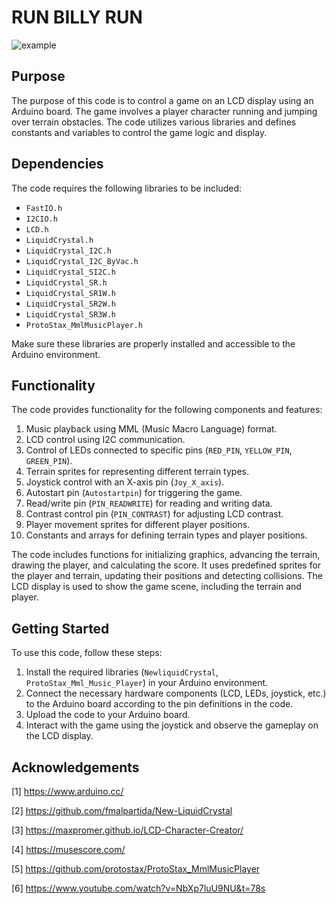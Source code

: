 # RUN BILLY RUN
![example](https://github.com/adinaamzarescu/Run-Billy-Run/blob/main/Video_run_billy_run.gif)
## Purpose
The purpose of this code is to control a game on an LCD display using an Arduino board. The game involves a player character running and jumping over terrain obstacles. The code utilizes various libraries and defines constants and variables to control the game logic and display.

## Dependencies
The code requires the following libraries to be included:

- `FastIO.h`
- `I2CIO.h`
- `LCD.h`
- `LiquidCrystal.h`
- `LiquidCrystal_I2C.h`
- `LiquidCrystal_I2C_ByVac.h`
- `LiquidCrystal_SI2C.h`
- `LiquidCrystal_SR.h`
- `LiquidCrystal_SR1W.h`
- `LiquidCrystal_SR2W.h`
- `LiquidCrystal_SR3W.h`
- `ProtoStax_MmlMusicPlayer.h`

Make sure these libraries are properly installed and accessible to the Arduino environment.

## Functionality
The code provides functionality for the following components and features:

1. Music playback using MML (Music Macro Language) format.
2. LCD control using I2C communication.
3. Control of LEDs connected to specific pins (`RED_PIN`, `YELLOW_PIN`, `GREEN_PIN`).
4. Terrain sprites for representing different terrain types.
5. Joystick control with an X-axis pin (`Joy_X_axis`).
6. Autostart pin (`Autostartpin`) for triggering the game.
7. Read/write pin (`PIN_READWRITE`) for reading and writing data.
8. Contrast control pin (`PIN_CONTRAST`) for adjusting LCD contrast.
9. Player movement sprites for different player positions.
10. Constants and arrays for defining terrain types and player positions.

The code includes functions for initializing graphics, advancing the terrain, drawing the player, and calculating the score. It uses predefined sprites for the player and terrain, updating their positions and detecting collisions. The LCD display is used to show the game scene, including the terrain and player.

## Getting Started
To use this code, follow these steps:

1. Install the required libraries (`NewliquidCrystal`, `ProtoStax_Mml_Music_Player`) in your Arduino environment.
2. Connect the necessary hardware components (LCD, LEDs, joystick, etc.) to the Arduino board according to the pin definitions in the code.
3. Upload the code to your Arduino board.
4. Interact with the game using the joystick and observe the gameplay on the LCD display.

## Acknowledgements

[1] https://www.arduino.cc/

[2] https://github.com/fmalpartida/New-LiquidCrystal

[3] https://maxpromer.github.io/LCD-Character-Creator/

[4] https://musescore.com/

[5] https://github.com/protostax/ProtoStax_MmlMusicPlayer

[6] https://www.youtube.com/watch?v=NbXp7luU9NU&t=78s
